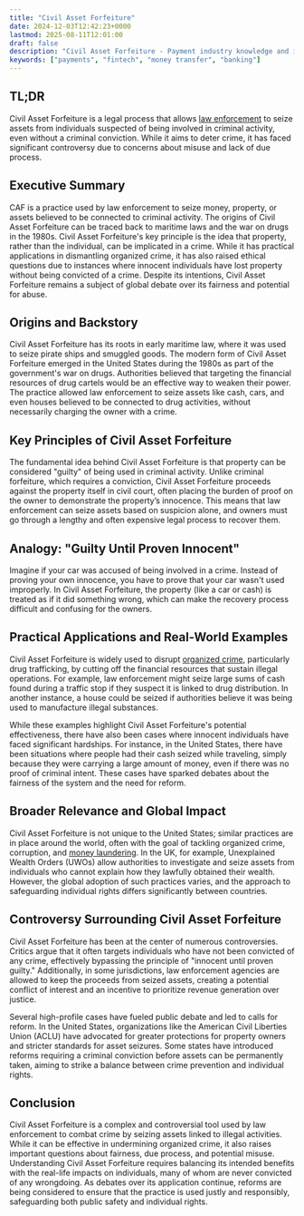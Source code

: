 ```yaml
---
title: "Civil Asset Forfeiture"
date: 2024-12-03T12:42:23+0000
lastmod: 2025-08-11T12:01:00
draft: false
description: "Civil Asset Forfeiture - Payment industry knowledge and insights"
keywords: ["payments", "fintech", "money transfer", "banking"]
---
```


## TL;DR

Civil Asset Forfeiture is a legal process that allows [law enforcement](https://faisalkhanllc.xyz/resources/payments-wiki/l/law-enforcement-agencies-leas/) to seize assets from individuals suspected of being involved in criminal activity, even without a criminal conviction. While it aims to deter crime, it has faced significant controversy due to concerns about misuse and lack of due process.

## Executive Summary

CAF is a practice used by law enforcement to seize money, property, or assets believed to be connected to criminal activity. The origins of Civil Asset Forfeiture can be traced back to maritime laws and the war on drugs in the 1980s. Civil Asset Forfeiture's key principle is the idea that property, rather than the individual, can be implicated in a crime. While it has practical applications in dismantling organized crime, it has also raised ethical questions due to instances where innocent individuals have lost property without being convicted of a crime. Despite its intentions, Civil Asset Forfeiture remains a subject of global debate over its fairness and potential for abuse.

## Origins and Backstory

Civil Asset Forfeiture has its roots in early maritime law, where it was used to seize pirate ships and smuggled goods. The modern form of Civil Asset Forfeiture emerged in the United States during the 1980s as part of the government's war on drugs. Authorities believed that targeting the financial resources of drug cartels would be an effective way to weaken their power. The practice allowed law enforcement to seize assets like cash, cars, and even houses believed to be connected to drug activities, without necessarily charging the owner with a crime.

## Key Principles of Civil Asset Forfeiture

The fundamental idea behind Civil Asset Forfeiture is that property can be considered "guilty" of being used in criminal activity. Unlike criminal forfeiture, which requires a conviction, Civil Asset Forfeiture proceeds against the property itself in civil court, often placing the burden of proof on the owner to demonstrate the property’s innocence. This means that law enforcement can seize assets based on suspicion alone, and owners must go through a lengthy and often expensive legal process to recover them.

## Analogy: "Guilty Until Proven Innocent"

Imagine if your car was accused of being involved in a crime. Instead of proving your own innocence, you have to prove that your car wasn't used improperly. In Civil Asset Forfeiture, the property (like a car or cash) is treated as if it did something wrong, which can make the recovery process difficult and confusing for the owners.

## Practical Applications and Real-World Examples

Civil Asset Forfeiture is widely used to disrupt [organized crime](https://faisalkhanllc.xyz/resources/payments-wiki/f/financial-crimes/), particularly drug trafficking, by cutting off the financial resources that sustain illegal operations. For example, law enforcement might seize large sums of cash found during a traffic stop if they suspect it is linked to drug distribution. In another instance, a house could be seized if authorities believe it was being used to manufacture illegal substances.

While these examples highlight Civil Asset Forfeiture's potential effectiveness, there have also been cases where innocent individuals have faced significant hardships. For instance, in the United States, there have been situations where people had their cash seized while traveling, simply because they were carrying a large amount of money, even if there was no proof of criminal intent. These cases have sparked debates about the fairness of the system and the need for reform.

## Broader Relevance and Global Impact

Civil Asset Forfeiture is not unique to the United States; similar practices are in place around the world, often with the goal of tackling organized crime, corruption, and [money laundering](https://faisalkhanllc.xyz/resources/payments-wiki/m/money-laundering/). In the UK, for example, Unexplained Wealth Orders (UWOs) allow authorities to investigate and seize assets from individuals who cannot explain how they lawfully obtained their wealth. However, the global adoption of such practices varies, and the approach to safeguarding individual rights differs significantly between countries.

## Controversy Surrounding Civil Asset Forfeiture

Civil Asset Forfeiture has been at the center of numerous controversies. Critics argue that it often targets individuals who have not been convicted of any crime, effectively bypassing the principle of "innocent until proven guilty." Additionally, in some jurisdictions, law enforcement agencies are allowed to keep the proceeds from seized assets, creating a potential conflict of interest and an incentive to prioritize revenue generation over justice.

Several high-profile cases have fueled public debate and led to calls for reform. In the United States, organizations like the American Civil Liberties Union (ACLU) have advocated for greater protections for property owners and stricter standards for asset seizures. Some states have introduced reforms requiring a criminal conviction before assets can be permanently taken, aiming to strike a balance between crime prevention and individual rights.

## Conclusion

Civil Asset Forfeiture is a complex and controversial tool used by law enforcement to combat crime by seizing assets linked to illegal activities. While it can be effective in undermining organized crime, it also raises important questions about fairness, due process, and potential misuse. Understanding Civil Asset Forfeiture requires balancing its intended benefits with the real-life impacts on individuals, many of whom are never convicted of any wrongdoing. As debates over its application continue, reforms are being considered to ensure that the practice is used justly and responsibly, safeguarding both public safety and individual rights.